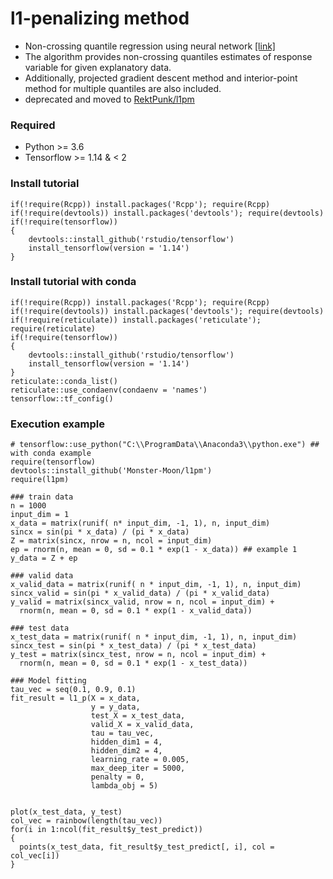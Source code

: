 # l1-penalizing method
- Non-crossing quantile regression using neural network <a href='https://www.tandfonline.com/doi/full/10.1080/10618600.2021.1909601'>[link]</a>
- The algorithm provides non-crossing quantiles estimates of response variable for given explanatory data.
- Additionally, projected gradient descent method and interior-point method for multiple quantiles are also included.
- deprecated and moved to [RektPunk/l1pm](https://github.com/RektPunk/l1pm)

### Required
- Python >= 3.6
- Tensorflow >= 1.14 & < 2

### Install tutorial
```
if(!require(Rcpp)) install.packages('Rcpp'); require(Rcpp)
if(!require(devtools)) install.packages('devtools'); require(devtools)
if(!require(tensorflow)) 
{
	devtools::install_github('rstudio/tensorflow')
	install_tensorflow(version = '1.14')
}	
```

### Install tutorial with conda
```
if(!require(Rcpp)) install.packages('Rcpp'); require(Rcpp)
if(!require(devtools)) install.packages('devtools'); require(devtools)
if(!require(reticulate)) install.packages('reticulate'); require(reticulate)
if(!require(tensorflow)) 
{
	devtools::install_github('rstudio/tensorflow')
	install_tensorflow(version = '1.14')
}
reticulate::conda_list()
reticulate::use_condaenv(condaenv = 'names')
tensorflow::tf_config()
```

### Execution example
```
# tensorflow::use_python("C:\\ProgramData\\Anaconda3\\python.exe") ## with conda example
require(tensorflow)
devtools::install_github('Monster-Moon/l1pm')
require(l1pm)

### train data
n = 1000
input_dim = 1
x_data = matrix(runif( n* input_dim, -1, 1), n, input_dim)
sincx = sin(pi * x_data) / (pi * x_data)
Z = matrix(sincx, nrow = n, ncol = input_dim)
ep = rnorm(n, mean = 0, sd = 0.1 * exp(1 - x_data)) ## example 1
y_data = Z + ep

### valid data
x_valid_data = matrix(runif( n * input_dim, -1, 1), n, input_dim)
sincx_valid = sin(pi * x_valid_data) / (pi * x_valid_data)
y_valid = matrix(sincx_valid, nrow = n, ncol = input_dim) +
  rnorm(n, mean = 0, sd = 0.1 * exp(1 - x_valid_data))

### test data
x_test_data = matrix(runif( n * input_dim, -1, 1), n, input_dim)
sincx_test = sin(pi * x_test_data) / (pi * x_test_data)
y_test = matrix(sincx_test, nrow = n, ncol = input_dim) +
  rnorm(n, mean = 0, sd = 0.1 * exp(1 - x_test_data))

### Model fitting
tau_vec = seq(0.1, 0.9, 0.1)
fit_result = l1_p(X = x_data,
                  y = y_data,
                  test_X = x_test_data,
                  valid_X = x_valid_data,
                  tau = tau_vec,
                  hidden_dim1 = 4,
                  hidden_dim2 = 4,
                  learning_rate = 0.005,
                  max_deep_iter = 5000,
                  penalty = 0,
                  lambda_obj = 5)


plot(x_test_data, y_test)
col_vec = rainbow(length(tau_vec))
for(i in 1:ncol(fit_result$y_test_predict))
{
  points(x_test_data, fit_result$y_test_predict[, i], col = col_vec[i])
}
```
